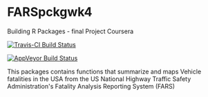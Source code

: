 # FARSpckgwk4
Building R Packages - final Project Coursera

[![Travis-CI Build Status](https://travis-ci.org/ykv001/FARSpckgwk4.svg?branch=master)](https://travis-ci.org/ykv001/FARSpckgwk4)

[![AppVeyor Build Status](https://ci.appveyor.com/api/projects/status/github/ykv001/FARSpckgwk4?branch=master&svg=true)](https://ci.appveyor.com/project/ykv001/FARSpckgwk4)

This packages contains functions that summarize and maps Vehicle fatalities in 
the USA from the US National Highway Traffic Safety Administration's Fatality 
Analysis Reporting System (FARS)

